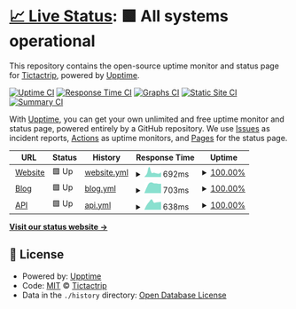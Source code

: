 # [📈 Live Status](https://tictactrip.github.io/upptime): <!--live status--> **🟩 All systems operational**

This repository contains the open-source uptime monitor and status page for [Tictactrip](https://www.tictactrip.eu), powered by [Upptime](https://github.com/upptime/upptime).

[![Uptime CI](https://github.com/tictactrip/upptime/workflows/Uptime%20CI/badge.svg)](https://github.com/tictactrip/upptime/actions?query=workflow%3A%22Uptime+CI%22)
[![Response Time CI](https://github.com/tictactrip/upptime/workflows/Response%20Time%20CI/badge.svg)](https://github.com/tictactrip/upptime/actions?query=workflow%3A%22Response+Time+CI%22)
[![Graphs CI](https://github.com/tictactrip/upptime/workflows/Graphs%20CI/badge.svg)](https://github.com/tictactrip/upptime/actions?query=workflow%3A%22Graphs+CI%22)
[![Static Site CI](https://github.com/tictactrip/upptime/workflows/Static%20Site%20CI/badge.svg)](https://github.com/tictactrip/upptime/actions?query=workflow%3A%22Static+Site+CI%22)
[![Summary CI](https://github.com/tictactrip/upptime/workflows/Summary%20CI/badge.svg)](https://github.com/tictactrip/upptime/actions?query=workflow%3A%22Summary+CI%22)

With [Upptime](https://upptime.js.org), you can get your own unlimited and free uptime monitor and status page, powered entirely by a GitHub repository. We use [Issues](https://github.com/tictactrip/upptime/issues) as incident reports, [Actions](https://github.com/tictactrip/upptime/actions) as uptime monitors, and [Pages](https://tictactrip.github.io/upptime) for the status page.

<!--start: status pages-->
<!-- This summary is generated by Upptime (https://github.com/upptime/upptime) -->
<!-- Do not edit this manually, your changes will be overwritten -->
<!-- prettier-ignore -->
| URL | Status | History | Response Time | Uptime |
| --- | ------ | ------- | ------------- | ------ |
| <img alt="" src="https://favicons.githubusercontent.com/www.tictactrip.eu" height="13"> [Website](https://www.tictactrip.eu) | 🟩 Up | [website.yml](https://github.com/tictactrip/upptime/commits/HEAD/history/website.yml) | <details><summary><img alt="Response time graph" src="./graphs/website/response-time-week.png" height="20"> 692ms</summary><br><a href="https://tictactrip.github.io/upptime/history/website"><img alt="Response time 535" src="https://img.shields.io/endpoint?url=https%3A%2F%2Fraw.githubusercontent.com%2Ftictactrip%2Fupptime%2FHEAD%2Fapi%2Fwebsite%2Fresponse-time.json"></a><br><a href="https://tictactrip.github.io/upptime/history/website"><img alt="24-hour response time 602" src="https://img.shields.io/endpoint?url=https%3A%2F%2Fraw.githubusercontent.com%2Ftictactrip%2Fupptime%2FHEAD%2Fapi%2Fwebsite%2Fresponse-time-day.json"></a><br><a href="https://tictactrip.github.io/upptime/history/website"><img alt="7-day response time 692" src="https://img.shields.io/endpoint?url=https%3A%2F%2Fraw.githubusercontent.com%2Ftictactrip%2Fupptime%2FHEAD%2Fapi%2Fwebsite%2Fresponse-time-week.json"></a><br><a href="https://tictactrip.github.io/upptime/history/website"><img alt="30-day response time 574" src="https://img.shields.io/endpoint?url=https%3A%2F%2Fraw.githubusercontent.com%2Ftictactrip%2Fupptime%2FHEAD%2Fapi%2Fwebsite%2Fresponse-time-month.json"></a><br><a href="https://tictactrip.github.io/upptime/history/website"><img alt="1-year response time 535" src="https://img.shields.io/endpoint?url=https%3A%2F%2Fraw.githubusercontent.com%2Ftictactrip%2Fupptime%2FHEAD%2Fapi%2Fwebsite%2Fresponse-time-year.json"></a></details> | <details><summary><a href="https://tictactrip.github.io/upptime/history/website">100.00%</a></summary><a href="https://tictactrip.github.io/upptime/history/website"><img alt="All-time uptime 99.87%" src="https://img.shields.io/endpoint?url=https%3A%2F%2Fraw.githubusercontent.com%2Ftictactrip%2Fupptime%2FHEAD%2Fapi%2Fwebsite%2Fuptime.json"></a><br><a href="https://tictactrip.github.io/upptime/history/website"><img alt="24-hour uptime 100.00%" src="https://img.shields.io/endpoint?url=https%3A%2F%2Fraw.githubusercontent.com%2Ftictactrip%2Fupptime%2FHEAD%2Fapi%2Fwebsite%2Fuptime-day.json"></a><br><a href="https://tictactrip.github.io/upptime/history/website"><img alt="7-day uptime 100.00%" src="https://img.shields.io/endpoint?url=https%3A%2F%2Fraw.githubusercontent.com%2Ftictactrip%2Fupptime%2FHEAD%2Fapi%2Fwebsite%2Fuptime-week.json"></a><br><a href="https://tictactrip.github.io/upptime/history/website"><img alt="30-day uptime 100.00%" src="https://img.shields.io/endpoint?url=https%3A%2F%2Fraw.githubusercontent.com%2Ftictactrip%2Fupptime%2FHEAD%2Fapi%2Fwebsite%2Fuptime-month.json"></a><br><a href="https://tictactrip.github.io/upptime/history/website"><img alt="1-year uptime 99.87%" src="https://img.shields.io/endpoint?url=https%3A%2F%2Fraw.githubusercontent.com%2Ftictactrip%2Fupptime%2FHEAD%2Fapi%2Fwebsite%2Fuptime-year.json"></a></details>
| <img alt="" src="https://favicons.githubusercontent.com/www.tictactrip.eu" height="13"> [Blog](https://www.tictactrip.eu/blog) | 🟩 Up | [blog.yml](https://github.com/tictactrip/upptime/commits/HEAD/history/blog.yml) | <details><summary><img alt="Response time graph" src="./graphs/blog/response-time-week.png" height="20"> 703ms</summary><br><a href="https://tictactrip.github.io/upptime/history/blog"><img alt="Response time 721" src="https://img.shields.io/endpoint?url=https%3A%2F%2Fraw.githubusercontent.com%2Ftictactrip%2Fupptime%2FHEAD%2Fapi%2Fblog%2Fresponse-time.json"></a><br><a href="https://tictactrip.github.io/upptime/history/blog"><img alt="24-hour response time 730" src="https://img.shields.io/endpoint?url=https%3A%2F%2Fraw.githubusercontent.com%2Ftictactrip%2Fupptime%2FHEAD%2Fapi%2Fblog%2Fresponse-time-day.json"></a><br><a href="https://tictactrip.github.io/upptime/history/blog"><img alt="7-day response time 703" src="https://img.shields.io/endpoint?url=https%3A%2F%2Fraw.githubusercontent.com%2Ftictactrip%2Fupptime%2FHEAD%2Fapi%2Fblog%2Fresponse-time-week.json"></a><br><a href="https://tictactrip.github.io/upptime/history/blog"><img alt="30-day response time 616" src="https://img.shields.io/endpoint?url=https%3A%2F%2Fraw.githubusercontent.com%2Ftictactrip%2Fupptime%2FHEAD%2Fapi%2Fblog%2Fresponse-time-month.json"></a><br><a href="https://tictactrip.github.io/upptime/history/blog"><img alt="1-year response time 721" src="https://img.shields.io/endpoint?url=https%3A%2F%2Fraw.githubusercontent.com%2Ftictactrip%2Fupptime%2FHEAD%2Fapi%2Fblog%2Fresponse-time-year.json"></a></details> | <details><summary><a href="https://tictactrip.github.io/upptime/history/blog">100.00%</a></summary><a href="https://tictactrip.github.io/upptime/history/blog"><img alt="All-time uptime 99.87%" src="https://img.shields.io/endpoint?url=https%3A%2F%2Fraw.githubusercontent.com%2Ftictactrip%2Fupptime%2FHEAD%2Fapi%2Fblog%2Fuptime.json"></a><br><a href="https://tictactrip.github.io/upptime/history/blog"><img alt="24-hour uptime 100.00%" src="https://img.shields.io/endpoint?url=https%3A%2F%2Fraw.githubusercontent.com%2Ftictactrip%2Fupptime%2FHEAD%2Fapi%2Fblog%2Fuptime-day.json"></a><br><a href="https://tictactrip.github.io/upptime/history/blog"><img alt="7-day uptime 100.00%" src="https://img.shields.io/endpoint?url=https%3A%2F%2Fraw.githubusercontent.com%2Ftictactrip%2Fupptime%2FHEAD%2Fapi%2Fblog%2Fuptime-week.json"></a><br><a href="https://tictactrip.github.io/upptime/history/blog"><img alt="30-day uptime 100.00%" src="https://img.shields.io/endpoint?url=https%3A%2F%2Fraw.githubusercontent.com%2Ftictactrip%2Fupptime%2FHEAD%2Fapi%2Fblog%2Fuptime-month.json"></a><br><a href="https://tictactrip.github.io/upptime/history/blog"><img alt="1-year uptime 99.87%" src="https://img.shields.io/endpoint?url=https%3A%2F%2Fraw.githubusercontent.com%2Ftictactrip%2Fupptime%2FHEAD%2Fapi%2Fblog%2Fuptime-year.json"></a></details>
| <img alt="" src="https://favicons.githubusercontent.com/api.tictactrip.eu" height="13"> [API](https://api.tictactrip.eu) | 🟩 Up | [api.yml](https://github.com/tictactrip/upptime/commits/HEAD/history/api.yml) | <details><summary><img alt="Response time graph" src="./graphs/api/response-time-week.png" height="20"> 638ms</summary><br><a href="https://tictactrip.github.io/upptime/history/api"><img alt="Response time 748" src="https://img.shields.io/endpoint?url=https%3A%2F%2Fraw.githubusercontent.com%2Ftictactrip%2Fupptime%2FHEAD%2Fapi%2Fapi%2Fresponse-time.json"></a><br><a href="https://tictactrip.github.io/upptime/history/api"><img alt="24-hour response time 604" src="https://img.shields.io/endpoint?url=https%3A%2F%2Fraw.githubusercontent.com%2Ftictactrip%2Fupptime%2FHEAD%2Fapi%2Fapi%2Fresponse-time-day.json"></a><br><a href="https://tictactrip.github.io/upptime/history/api"><img alt="7-day response time 638" src="https://img.shields.io/endpoint?url=https%3A%2F%2Fraw.githubusercontent.com%2Ftictactrip%2Fupptime%2FHEAD%2Fapi%2Fapi%2Fresponse-time-week.json"></a><br><a href="https://tictactrip.github.io/upptime/history/api"><img alt="30-day response time 1187" src="https://img.shields.io/endpoint?url=https%3A%2F%2Fraw.githubusercontent.com%2Ftictactrip%2Fupptime%2FHEAD%2Fapi%2Fapi%2Fresponse-time-month.json"></a><br><a href="https://tictactrip.github.io/upptime/history/api"><img alt="1-year response time 748" src="https://img.shields.io/endpoint?url=https%3A%2F%2Fraw.githubusercontent.com%2Ftictactrip%2Fupptime%2FHEAD%2Fapi%2Fapi%2Fresponse-time-year.json"></a></details> | <details><summary><a href="https://tictactrip.github.io/upptime/history/api">100.00%</a></summary><a href="https://tictactrip.github.io/upptime/history/api"><img alt="All-time uptime 99.86%" src="https://img.shields.io/endpoint?url=https%3A%2F%2Fraw.githubusercontent.com%2Ftictactrip%2Fupptime%2FHEAD%2Fapi%2Fapi%2Fuptime.json"></a><br><a href="https://tictactrip.github.io/upptime/history/api"><img alt="24-hour uptime 100.00%" src="https://img.shields.io/endpoint?url=https%3A%2F%2Fraw.githubusercontent.com%2Ftictactrip%2Fupptime%2FHEAD%2Fapi%2Fapi%2Fuptime-day.json"></a><br><a href="https://tictactrip.github.io/upptime/history/api"><img alt="7-day uptime 100.00%" src="https://img.shields.io/endpoint?url=https%3A%2F%2Fraw.githubusercontent.com%2Ftictactrip%2Fupptime%2FHEAD%2Fapi%2Fapi%2Fuptime-week.json"></a><br><a href="https://tictactrip.github.io/upptime/history/api"><img alt="30-day uptime 99.99%" src="https://img.shields.io/endpoint?url=https%3A%2F%2Fraw.githubusercontent.com%2Ftictactrip%2Fupptime%2FHEAD%2Fapi%2Fapi%2Fuptime-month.json"></a><br><a href="https://tictactrip.github.io/upptime/history/api"><img alt="1-year uptime 99.86%" src="https://img.shields.io/endpoint?url=https%3A%2F%2Fraw.githubusercontent.com%2Ftictactrip%2Fupptime%2FHEAD%2Fapi%2Fapi%2Fuptime-year.json"></a></details>

<!--end: status pages-->

[**Visit our status website →**](https://tictactrip.github.io/upptime)

## 📄 License

- Powered by: [Upptime](https://github.com/upptime/upptime)
- Code: [MIT](./LICENSE) © [Tictactrip](https://www.tictactrip.eu)
- Data in the `./history` directory: [Open Database License](https://opendatacommons.org/licenses/odbl/1-0/)
